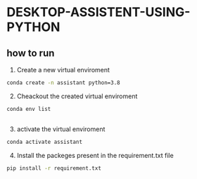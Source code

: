 # DESKTOP-ASSISTENT-USING-PYTHON
## how to run
1. Create a new virtual enviroment
```bash
conda create -n assistant python=3.8

```
2. Cheackout the created virtual enviroment
```bash
conda env list
 
```
3. activate the virtual enviroment
```bash
conda activate assistant
```
4. Install the packeges present in the requirement.txt file
```bash
pip install -r requirement.txt
```
